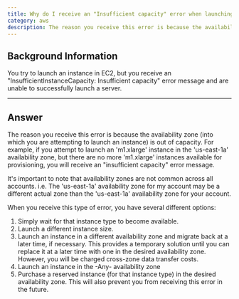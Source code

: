 ```yaml
---
title: Why do I receive an "Insufficient capacity" error when launching an EC2 instance?
category: aws
description: The reason you receive this error is because the availability zone (into which you are attempting to launch an instance) is out of capacity.
---
```


## Background Information

You try to launch an instance in EC2, but you receive an "InsufficientInstanceCapacity: Insufficient capacity" error message and are unable to successfully launch a server.

* * *

## Answer

The reason you receive this error is because the availability zone (into which you are attempting to launch an instance) is out of capacity.  For example, if you attempt to launch an 'm1.xlarge' instance in the 'us-east-1a' availability zone, but there are no more 'm1.xlarge' instances available for provisioning, you will receive an "insufficient capacity" error message.

It's important to note that availability zones are not common across all accounts. i.e. The 'us-east-1a' availability zone for my account may be a different actual zone than the 'us-east-1a' availability zone for your account.

When you receive this type of error, you have several different options:

1. Simply wait for that instance type to become available.
2. Launch a different instance size.
3. Launch an instance in a different availability zone and migrate back at a later time, if necessary.  This provides a temporary solution until you can replace it at a later time with one in the desired availability zone. However, you will be charged cross-zone data transfer costs.
4. Launch an instance in the -Any- availability zone
5. Purchase a reserved instance (for that instance type) in the desired availability zone. This will also prevent you from receiving this error in the future.
